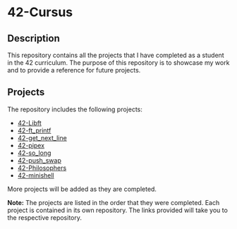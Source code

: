 # 42-Cursus

## Description

This repository contains all the projects that I have completed as a student in the 42 curriculum. The purpose of this repository is to showcase my work and to provide a reference for future projects.

## Projects

The repository includes the following projects:

- [42-Libft](https://github.com/TheBetterDark/42-libft)
- [42-ft_printf](https://github.com/TheBetterDark/42-ft_printf)
- [42-get_next_line](https://github.com/TheBetterDark/42-get_next_line)
- [42-pipex](https://github.com/TheBetterDark/42-pipex)
- [42-so_long](https://github.com/TheBetterDark/42-so_long)
- [42-push_swap](https://github.com/TheBetterDark/42-push_swap)
- [42-Philosophers](https://github.com/TheBetterDark/42-Philosophers)
- [42-minishell](https://github.com/TheBetterDark/42-minishell)

More projects will be added as they are completed.

**Note:** The projects are listed in the order that they were completed. Each project is contained in its own repository. The links provided will take you to the respective repository.
